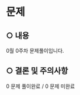 # 문제
<!-- 문제사이트명 + 번호를 적어주세요(ex DreamHack - 01,02,03) -->

## ○ 내용
<!--정확한 일자로 수정해주세요 -->
0월 0주차 문제풀이입니다.

## ○ 결론 및 주의사항 
<!--풀이완료 및 미완료한 문제 개수로 수정해주세요 --> 
0 문제 풀이완료 / 0 문제 미완료
<!-- 피드백 받고 싶은 특이사항이 있다면 서술해주세요-->

